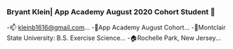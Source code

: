 ### Bryant Klein| App Academy August 2020 Cohort Student 👋


-:mailbox: kleinb1616@gmail.com...
-:book:App Academy August Cohort...
-:school:Montclair State University: B.S. Exercise Science...
-:house:Rochelle Park, New Jersey...
